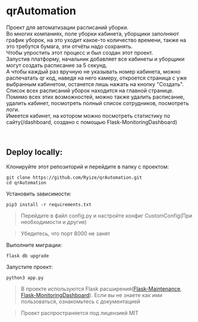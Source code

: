 # qrAutomation

Проект для автоматизации расписаний уборки. <br>
Во многих компаниях, поле уборки кабинета, уборщики заполняют график уборок, на это уходит какое-то количество времени, также на это требутся бумага, эти отчёты надо сохранять. <br>
Чтобы упростить этот процесс и был создан этот проект. <br>
Запустив платформу, начальник добавляет все кабинеты и уборщики могут создать расписание за 5 секунд.<br>
А чтобы каждый раз вручную не указывать номер кабинета, можно распечатать qr код, наведя на него камеру, откроется страница с уже выбранным кабинетом, останется лишь нажать на кнопку "Создать".<br>
Список всех расписаний уборок находится на главной странице. <br>
Помимо всех этих возможностей, можно также удалить расписание, удалить кабинет, посмотреть полный список сотрудников, посмотреть логи.<br>
Имеется кабинет, на котором можно посмотреть статистику по сайту(/dashboard, создано с помощью Flask-MonitoringDashboard)

<br>

## Deploy locally:

Клонируйте этот репозиторий и перейдите в папку с проектом:
```
git clone https://github.com/Ryize/qrAutomation.git
cd qrAutomation
```

Установить зависимости:
```
pip3 install -r requirements.txt
```
> Перейдите в файл config.py и настройте конфиг CustomConfig(При необходимости и другие)

> Убедитесь, что порт 8000 не занят

Выполните миграции:
```
flask db upgrade
```

Запустите проект:
```
python3 app.py
```

> В проекте используются Flask расширения(<a href='https://github.com/akhilharihar/Flask-Maintenance'>Flask-Maintenance</a>, <a href='http://flask-monitoringdashboard.readthedocs.io'>Flask-MonitoringDashboard</a>). Если вы не знаете как ими пользоваться, ознакомьтесь с документацией

> Проект распространяется под лицензией MIT
